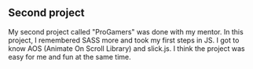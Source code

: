 ## Second project

My second project called "ProGamers" was done with my mentor. In this project, I remembered SASS more and took my first steps in JS. I got to know AOS (Animate On Scroll Library) and slick.js. I think the project was easy for me and fun at the same time.
